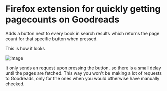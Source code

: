 # Firefox extension for quickly getting pagecounts on Goodreads
Adds a button next to every book in search results which returns the page count for that specific button when pressed. 

This is how it looks

![image](https://github.com/cesartalen/Firefox-goodreads-view-pagecount/assets/154442565/8f67c746-b197-49f1-a418-07a97dd919b7)

It only sends an request upon pressing the button, so there is a small delay until the pages are fetched. This way you won't be making a lot of requests to Goodreads, only for the ones when you would otherwise have manually checked.
